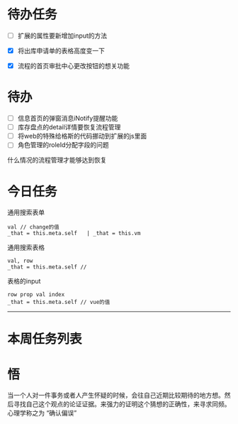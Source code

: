 # 待办任务
- [ ] 扩展的属性要新增加input的方法

- [x] 将出库申请单的表格高度变一下
- [x] 流程的首页审批中心更改按钮的想关功能


# 待办
- [ ] 信息首页的弹窗消息iNotify提醒功能
- [ ] 库存盘点的detail详情要恢复流程管理
- [ ] 将web的特殊给格斯的代码挪动到扩展的js里面
- [ ] 角色管理的roleId分配字段的问题

什么情况的流程管理才能够达到恢复

# 今日任务
通用搜索表单
~~~text
val // change的值
_that = this.meta.self   | _that = this.vm

~~~
通用搜索表格
~~~text
val, row
_that = this.meta.self //

~~~

表格的input
~~~text
row prop val index
_that = this.meta.self // vue的值
~~~

------
# 本周任务列表



# 悟
当一个人对一件事务或者人产生怀疑的时候，会往自己近期比较期待的地方想。然后寻找自己这个观点的论证证据。来强力的证明这个猜想的正确性，来寻求同频。心理学称之为 “确认偏误”